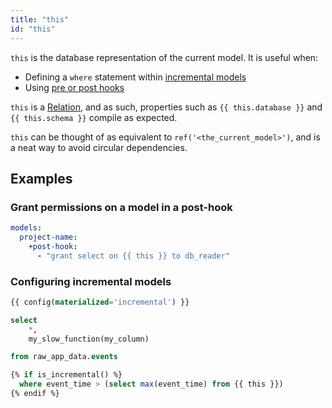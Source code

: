 ```yaml
---
title: "this"
id: "this"
---
```


`this` is the database representation of the current model. It is useful when:
- Defining a `where` statement within [incremental models](/docs/build/incremental-models)
- Using [pre or post hooks](/reference/resource-configs/pre-hook-post-hook)

`this` is a [Relation](/reference/dbt-classes#relation), and as such, properties such as `{{ this.database }}` and `{{ this.schema }}` compile as expected.

`this` can be thought of as equivalent to `ref('<the_current_model>')`, and is a neat way to avoid circular dependencies.

## Examples

<Snippet src="hooks-to-grants" />

<VersionBlock lastVersion="1.1">

### Grant permissions on a model in a post-hook

<File name='dbt_project.yml'>

```yaml
models:
  project-name:
    +post-hook:
      - "grant select on {{ this }} to db_reader"
```

</File>

</VersionBlock>


### Configuring incremental models

<File name='models/stg_events.sql'>

```sql
{{ config(materialized='incremental') }}

select
    *,
    my_slow_function(my_column)

from raw_app_data.events

{% if is_incremental() %}
  where event_time > (select max(event_time) from {{ this }})
{% endif %}
```

</File>
